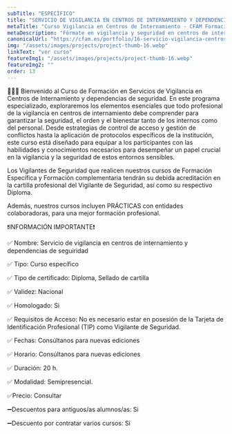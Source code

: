 ```yaml
---
subTitle: "ESPECÍFICO" 
title: "SERVICIO DE VIGILANCIA EN CENTROS DE INTERNAMIENTO Y DEPENDENCIAS DE SEGUIRIDAD"
metaTitle: "Curso Vigilancia en Centros de Internamiento - CFAM Formación"
metaDescription: "Fórmate en vigilancia y seguridad en centros de internamiento y dependencias. Curso específico en CFAM Formación."
canonicalUrl: "https://cfam.es/portfolio/16-servicio-vigilancia-centros-internamiento"
img: "/assets/images/projects/project-thumb-16.webp"
linkText: "ver curso"
featureImg1: "/assets/images/projects/project-thumb-16.webp"
featureImg2: ""
order: 13
---
```

👮‍♂️👮 Bienvenido al Curso de Formación en Servicios de Vigilancia en Centros de Internamiento y dependencias de seguridad. 
En este programa especializado, exploraremos los elementos esenciales que todo profesional de la vigilancia en centros de 
internamiento debe comprender para garantizar la seguridad, el orden y el bienestar tanto de los internos como del personal. 
Desde estrategias de control de acceso y gestión de conflictos hasta la aplicación de protocolos específicos de la institución, 
este curso está diseñado para equipar a los participantes con las habilidades y conocimientos necesarios para desempeñar 
un papel crucial en la vigilancia y la seguridad de estos entornos sensibles.

Los Vigilantes de Seguridad que realicen nuestros cursos de Formación Específica y Formación complementaria tendrán su debida acreditación en la cartilla profesional del Vigilante de Seguridad, así como su respectivo Diploma. 

Además, nuestros cursos incluyen PRÁCTICAS con entidades colaboradoras, para una mejor formación profesional.

❗️INFORMACIÓN IMPORTANTE❗️

✅ Nombre: Servicio de vigilancia en centros de internamiento y dependencias de seguiridad

✅ Tipo: Curso específico

✅ Tipo de certificado: Diploma, Sellado de cartilla

✅ Validez: Nacional

✅ Homologado: Si

✅ Requisitos de Acceso: No es necesario estar en posesión de la Tarjeta de Identificación Profesional (TIP) como Vigilante de Seguridad.

✅ Fechas: Consúltanos para nuevas ediciones

✅ Horario: Consúltanos para nuevas ediciones

✅ Duración: 20 h.

✅ Modalidad: Semipresencial.

✅Precio: Consultar

➖Descuentos para antiguos/as alumnos/as: Si

➖Descuento por contratar varios cursos: Sí
